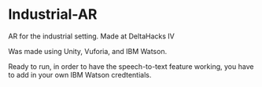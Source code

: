 # Industrial-AR
AR for the industrial setting. Made at DeltaHacks IV

Was made using Unity, Vuforia, and IBM Watson.

Ready to run, in order to have the speech-to-text feature working, you have to add in your own IBM Watson credtentials.




